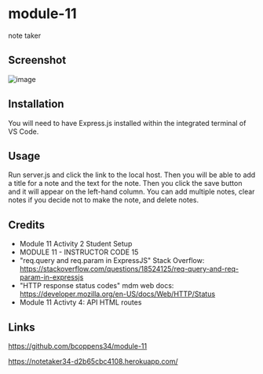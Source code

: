 # module-11
note taker
## Screenshot
![image](https://github.com/bcoppens34/module-11/assets/138166854/f354fab3-8d1b-4021-a819-d522a86ca3ae)

## Installation
You will need to have Express.js installed within the integrated terminal of VS Code.

## Usage
Run server.js and click the link to the local host. Then you will be able to add a title for a note and the text for the note. Then you click the save button and it will appear on the left-hand column. You can add multiple notes, clear notes if you decide not to make the note, and delete notes.

## Credits
- Module 11 Activity 2 Student Setup
- MODULE 11 - INSTRUCTOR CODE 15
- "req.query and req.param in ExpressJS" Stack Overflow: https://stackoverflow.com/questions/18524125/req-query-and-req-param-in-expressjs
- "HTTP response status codes" mdm web docs: https://developer.mozilla.org/en-US/docs/Web/HTTP/Status
- Module 11 Activty 4: API HTML routes

## Links
https://github.com/bcoppens34/module-11

https://notetaker34-d2b65cbc4108.herokuapp.com/


